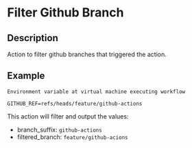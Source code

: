 # Filter Github Branch

## Description
Action to filter github branches that triggered the action.

## Example
`Environment variable at virtual machine executing workflow`

```env
GITHUB_REF=refs/heads/feature/github-actions
```

This action will filter and output the values:

- branch_suffix: `github-actions`
- filtered_branch: `feature/github-acions`